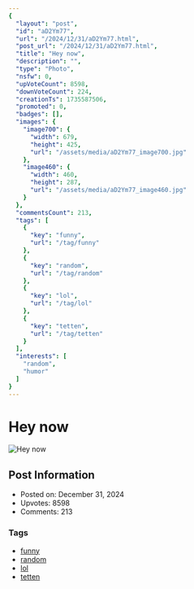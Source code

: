 ```yaml
---
{
  "layout": "post",
  "id": "aD2Ym77",
  "url": "/2024/12/31/aD2Ym77.html",
  "post_url": "/2024/12/31/aD2Ym77.html",
  "title": "Hey now",
  "description": "",
  "type": "Photo",
  "nsfw": 0,
  "upVoteCount": 8598,
  "downVoteCount": 224,
  "creationTs": 1735587506,
  "promoted": 0,
  "badges": [],
  "images": {
    "image700": {
      "width": 679,
      "height": 425,
      "url": "/assets/media/aD2Ym77_image700.jpg"
    },
    "image460": {
      "width": 460,
      "height": 287,
      "url": "/assets/media/aD2Ym77_image460.jpg"
    }
  },
  "commentsCount": 213,
  "tags": [
    {
      "key": "funny",
      "url": "/tag/funny"
    },
    {
      "key": "random",
      "url": "/tag/random"
    },
    {
      "key": "lol",
      "url": "/tag/lol"
    },
    {
      "key": "tetten",
      "url": "/tag/tetten"
    }
  ],
  "interests": [
    "random",
    "humor"
  ]
}
---
```


# Hey now

![Hey now](/assets/media/aD2Ym77_image700.jpg)

## Post Information

- Posted on: December 31, 2024
- Upvotes: 8598
- Comments: 213

### Tags

- [funny](/tag/funny)
- [random](/tag/random)
- [lol](/tag/lol)
- [tetten](/tag/tetten)
